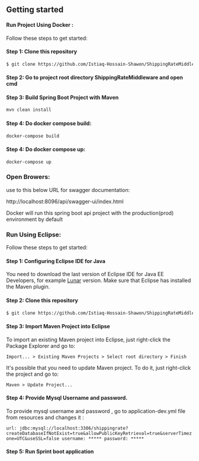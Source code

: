 

## Getting started


#### Run Project Using Docker :

Follow these steps to get started:

#### Step 1: Clone this repository

```bash
$ git clone https://github.com/Istiaq-Hossain-Shawon/ShippingRateMiddleware

```
#### Step 2: Go to project root directory ShippingRateMiddleware and open cmd

#### Step 3: Build Spring Boot Project with Maven
```bash
mvn clean install 
```
#### Step 4: Do docker compose build:
```bash
docker-compose build

```
#### Step 4: Do docker compose up:
```bash
docker-compose up

```
### Open Browers:

use to this below URL for swagger documentation:

http://localhost:8096/api/swagger-ui/index.html

Docker will run this spring boot api project with the production(prod) environment by default

### Run Using Eclipse:

Follow these steps to get started:

#### Step 1: Configuring Eclipse IDE for Java

You need to download the last version of Eclipse IDE for Java EE Developers, for example [Lunar](https://www.eclipse.org/downloads/packages/eclipse-ide-java-ee-developers/lunasr2) version. Make sure that Eclipse has installed the Maven plugin.


#### Step 2: Clone this repository

```bash
$ git clone https://github.com/Istiaq-Hossain-Shawon/ShippingRateMiddleware

```

#### Step 3: Import  Maven Project into Eclipse

To import an existing Maven project into Eclipse, just right-click the Package Explorer and go to:

`
Import... > Existing Maven Projects > Select root directory > Finish
`

It's possible that you need to update Maven project. To do it, just right-click the project and go to:

`
Maven > Update Project...
`

#### Step 4: Provide Mysql Username and password.

To provide mysql username and password , go to application-dev.yml  file from resources  and changes it :

`
url: jdbc:mysql://localhost:3306/shippingrate?createDatabaseIfNotExist=true&allowPublicKeyRetrieval=true&serverTimezone=UTC&useSSL=false
username: *****
password: *****
`

#### Step 5: Run Sprint boot  application

